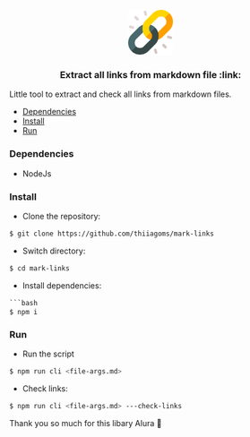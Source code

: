 <p align="center">
  <a href="https://github.com/thiiagoms/mark-links">
    <img src="assets/link.png" alt="Logo" width="80" height="80">
  </a>
     <h3 align="center">Extract all links from markdown file :link:</h3>
</p>

Little tool to extract and check all links from markdown files.

- [Dependencies](#Dependencies)
- [Install](#Install)
- [Run](#Run)

### Dependencies
- NodeJs

### Install
* Clone the repository:
```bash
$ git clone https://github.com/thiiagoms/mark-links
```
* Switch directory:
```bash
$ cd mark-links
```
* Install dependencies:
```
```bash
$ npm i
```
### Run

* Run the script
```bash
$ npm run cli <file-args.md>
```
* Check links:
```bash
$ npm run cli <file-args.md> ---check-links
```

Thank you so much for this libary Alura :blue_heart: